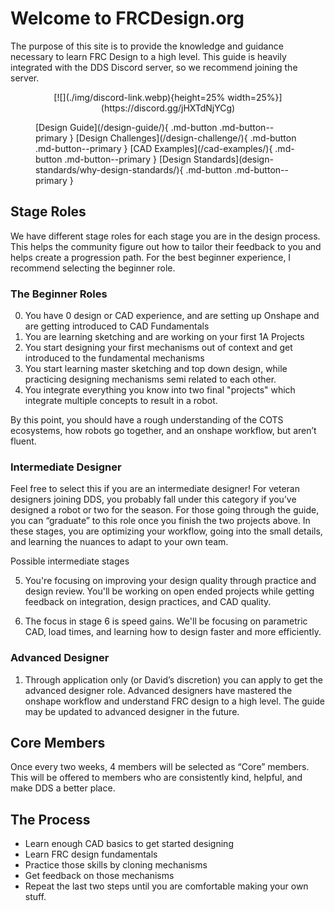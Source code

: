 <meta property="og:title" content="FRCDesign.org">
<meta property="og:description" content="A comprehensive guide to all things FRC Design">
<meta property="og:type" content="website">
<meta property="og:url" content="https://www.frcdesign.org/">
<meta property="og:image" content="https://www.frcdesign.org/img/embed/index.webp">
<meta name="theme-color" content="#4CAE4F">


# Welcome to FRCDesign.org

The purpose of this site is to provide the knowledge and guidance necessary to learn FRC Design to a high level. This guide is heavily integrated with the DDS Discord server, so we recommend joining the server.

<center>[![](./img/discord-link.webp){height=25% width=25%}](https://discord.gg/jHXTdNjYCg)</center>

<figure markdown="span">
    [Design Guide](/design-guide/){ .md-button .md-button--primary }
    [Design Challenges](/design-challenge/){ .md-button .md-button--primary }
    [CAD Examples](/cad-examples/){ .md-button .md-button--primary }
    [Design Standards](design-standards/why-design-standards/){ .md-button .md-button--primary }
</figure>

## Stage Roles
We have different stage roles for each stage you are in the design process. This helps the community figure out how to tailor their feedback to you and helps create a progression path. For the best beginner experience, I recommend selecting the beginner role. 

### **The Beginner Roles**

0. You have 0 design or CAD experience, and are setting up Onshape and are getting introduced to CAD Fundamentals
1. You are learning sketching and are working on your first 1A Projects
2. You start designing your first mechanisms out of context and get introduced to the fundamental mechanisms
3. You start learning master sketching and top down design, while practicing designing mechanisms semi related to each other. 
4. You integrate everything you know into two final "projects" which integrate multiple concepts to result in a robot. 


By this point, you should have a rough understanding of the COTS ecosystems, how robots go together, and an onshape workflow, but aren’t fluent.

### **Intermediate Designer**
Feel free to select this if you are an intermediate designer! For veteran designers joining DDS, you probably fall under this category if you’ve designed a robot or two for the season. For those going through the guide, you can “graduate” to this role once you finish the two projects above. In these stages, you are optimizing your workflow, going into the small details, and learning the nuances to adapt to your own team.

Possible intermediate stages  

5. You're focusing on improving your design quality through practice and design review. You'll be working on open ended projects while getting feedback on integration, design practices, and CAD quality.  

6. The focus in stage 6 is speed gains. We'll be focusing on parametric CAD, load times, and learning how to design faster and more efficiently. 

### **Advanced Designer**
  1. Through application only (or David’s discretion) you can apply to get the advanced designer role. Advanced designers have mastered the onshape workflow and understand FRC design to a high level. The guide may be updated to advanced designer in the future. 

## Core Members
Once every two weeks, 4 members will be selected as “Core” members. This will be offered to members who are consistently kind, helpful, and make DDS a better place. 

## The Process
- Learn enough CAD basics to get started designing
- Learn FRC design fundamentals
- Practice those skills by cloning mechanisms
- Get feedback on those mechanisms
- Repeat the last two steps until you are comfortable making your own stuff.